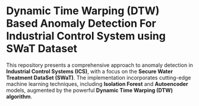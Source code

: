 # Dynamic Time Warping (DTW) Based Anomaly Detection For Industrial Control System using SWaT Dataset

This repository presents a comprehensive approach to anomaly detection in **Industrial Control Systems (ICS)**, with a focus on the **Secure Water Treatment DataSet (SWaT)**. 
The implementation incorporates cutting-edge machine learning techniques, including **Isolation Forest** and **Autoencoder** models, augmented by the powerful **Dynamic Time Warping (DTW) algorithm**.
